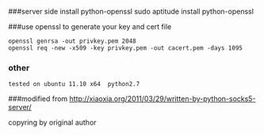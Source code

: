 ###server side install python-openssl
    sudo aptitude install python-openssl

###use openssl to generate your key and cert file

    openssl genrsa -out privkey.pem 2048
    openssl req -new -x509 -key privkey.pem -out cacert.pem -days 1095

### other
    tested on ubuntu 11.10 x64  python2.7

###modified from http://xiaoxia.org/2011/03/29/written-by-python-socks5-server/ 

copyring by original author

